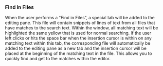 ### Find in Files

When the user performs a “Find in Files”, a special tab will be added to the editing pane.  This file will contain snippets of lines of text from all files that have matches to the search text.  Within the window, all matching text will be highlighted the same yellow that is used for normal searching.  If the user left clicks or hits the space bar when the insertion cursor is within on any matching text within this tab, the corresponding file will automatically be added to the editing pane as a new tab and the insertion cursor will be placed at the beginning of the matching text in the file.  This allows you to quickly find and get to the matches within the editor.